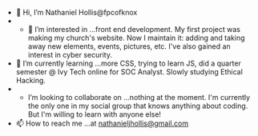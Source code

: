 - 👋 Hi, I’m Nathaniel Hollis@fpcofknox
- - 👀 I’m interested in ...front end development. My first project was making my church's website. Now I maintain it: adding and taking away new elements, events, pictures, etc.  I've also gained an interest in cyber security.
- 🌱 I’m currently learning ...more CSS, trying to learn JS, did a quarter semester @ Ivy Tech online for SOC Analyst. Slowly studying Ethical Hacking.
- - I’m looking to collaborate on ...nothing at the moment. I'm currently the only one in my social group that knows anything about coding. But I'm willing to learn with anyone else!
- 📫 How to reach me ...at nathanieljhollis@gmail.com

<!---
fpcofknox/fpcofknox is a ✨ special ✨ repository because its `README.md` (this file) appears on your GitHub profile.
You can click the Preview link to take a look at your changes.
--->
